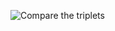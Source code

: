 ![Compare the triplets](https://github.com/venkatesh6226/TECHNITY-ABHYUDAY/assets/117913588/59d779c1-2d62-4c85-99ca-8ea7e13ac405)
